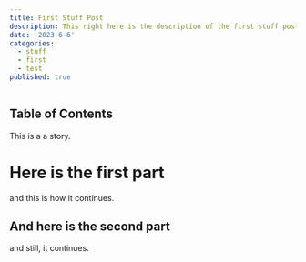 ```yaml
---
title: First Stuff Post
description: This right here is the description of the first stuff post.
date: '2023-6-6'
categories:
  - stuff
  - first
  - test
published: true
---
```


## Table of Contents

This is a a story.

# Here is the first part

and this is how it continues.

## And here is the second part

and still, it continues.
